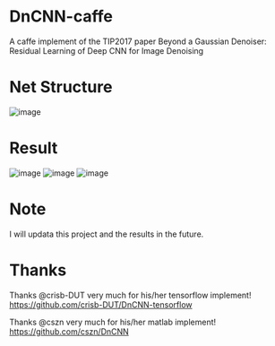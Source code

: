 # DnCNN-caffe
A caffe implement of  the TIP2017 paper Beyond a Gaussian Denoiser: Residual Learning of Deep CNN for Image Denoising

# Net Structure
![image](https://github.com/sdlpkxd/DnCNN-caffe/blob/master/DnCNN-Structure.png)

# Result

![image](https://github.com/sdlpkxd/DnCNN-caffe/tree/master/picture/OrgImage.bmp) 
![image](https://github.com/sdlpkxd/DnCNN-caffe/tree/master/picture/noisedImage.bmp) 
![image](https://github.com/sdlpkxd/DnCNN-caffe/tree/master/picture/denoisedImage.bmp)
# Note
I will updata this project and the results in the future.

# Thanks

Thanks @crisb-DUT very much for his/her tensorflow implement! https://github.com/crisb-DUT/DnCNN-tensorflow

Thanks @cszn very much for his/her matlab implement! https://github.com/cszn/DnCNN
